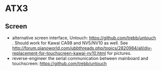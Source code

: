 # ATX3

## Screen
* alternative screen interface, Untouch: https://github.com/trebb/untouch . Should work for Kawai CA98 and NV5/NV10 as well. See http://forum.pianoworld.com/ubbthreads.php/topics/2820984/all/diy-replacement-for-touchscreen-kawai-nv10.html for pictures.
* reverse-engineer the serial communication between mainboard and touchscreen: https://github.com/trebb/untouch
